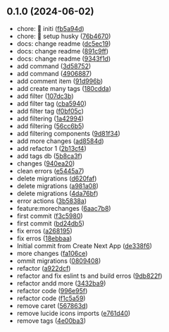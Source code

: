## 0.1.0 (2024-06-02)

* chore: :tada: initi ([fb5a94d](https://github.com/ivan2214/devscode/commit/fb5a94d))
* chore: :tada: setup husky ([76b4670](https://github.com/ivan2214/devscode/commit/76b4670))
* docs: change readme ([dc5ec19](https://github.com/ivan2214/devscode/commit/dc5ec19))
* docs: change readme ([891c9ff](https://github.com/ivan2214/devscode/commit/891c9ff))
* docs: change readme ([9343f1d](https://github.com/ivan2214/devscode/commit/9343f1d))
* add command ([3d58752](https://github.com/ivan2214/devscode/commit/3d58752))
* add command ([4906887](https://github.com/ivan2214/devscode/commit/4906887))
* add comment item ([91d996b](https://github.com/ivan2214/devscode/commit/91d996b))
* add create many tags ([180cdda](https://github.com/ivan2214/devscode/commit/180cdda))
* add filter ([107dc3b](https://github.com/ivan2214/devscode/commit/107dc3b))
* add filter tag ([cba5940](https://github.com/ivan2214/devscode/commit/cba5940))
* add filter tag ([f0bf05c](https://github.com/ivan2214/devscode/commit/f0bf05c))
* add filtering ([1a42994](https://github.com/ivan2214/devscode/commit/1a42994))
* add filtering ([56cc6b5](https://github.com/ivan2214/devscode/commit/56cc6b5))
* add filtering components ([9d81f34](https://github.com/ivan2214/devscode/commit/9d81f34))
* add more changes ([ad8584d](https://github.com/ivan2214/devscode/commit/ad8584d))
* add refactor 1 ([2b13cf4](https://github.com/ivan2214/devscode/commit/2b13cf4))
* add tags db ([5b8ca3f](https://github.com/ivan2214/devscode/commit/5b8ca3f))
* changes ([940ea20](https://github.com/ivan2214/devscode/commit/940ea20))
* clean errors ([e5445a7](https://github.com/ivan2214/devscode/commit/e5445a7))
* delete migrations ([d620faf](https://github.com/ivan2214/devscode/commit/d620faf))
* delete migrations ([a981a08](https://github.com/ivan2214/devscode/commit/a981a08))
* delete migrations ([4da76bf](https://github.com/ivan2214/devscode/commit/4da76bf))
* error actions ([3b5838a](https://github.com/ivan2214/devscode/commit/3b5838a))
* feature:morechanges ([6aac7b8](https://github.com/ivan2214/devscode/commit/6aac7b8))
* first commit ([f3c5980](https://github.com/ivan2214/devscode/commit/f3c5980))
* first commit ([bd24db5](https://github.com/ivan2214/devscode/commit/bd24db5))
* fix erros ([a268195](https://github.com/ivan2214/devscode/commit/a268195))
* fix erros ([18ebbaa](https://github.com/ivan2214/devscode/commit/18ebbaa))
* Initial commit from Create Next App ([de338f6](https://github.com/ivan2214/devscode/commit/de338f6))
* more changes ([fa106ce](https://github.com/ivan2214/devscode/commit/fa106ce))
* ommit migrations ([0809408](https://github.com/ivan2214/devscode/commit/0809408))
* refactor ([a922dcf](https://github.com/ivan2214/devscode/commit/a922dcf))
* refactor and fix eslint ts and build erros ([9db822f](https://github.com/ivan2214/devscode/commit/9db822f))
* refactor andd more ([3432ba9](https://github.com/ivan2214/devscode/commit/3432ba9))
* refactor code ([996e95f](https://github.com/ivan2214/devscode/commit/996e95f))
* refactor code ([f1c5a59](https://github.com/ivan2214/devscode/commit/f1c5a59))
* remove caret ([567863d](https://github.com/ivan2214/devscode/commit/567863d))
* remove lucide icons imports ([e761d40](https://github.com/ivan2214/devscode/commit/e761d40))
* remove tags ([4e00ba3](https://github.com/ivan2214/devscode/commit/4e00ba3))



